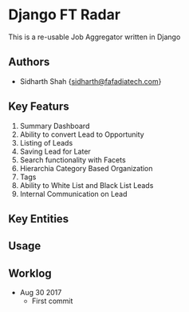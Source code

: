 # Django FT Radar

This is a re-usable Job Aggregator written in Django

## Authors

- Sidharth Shah {sidharth@fafadiatech.com}

## Key Featurs

1. Summary Dashboard
1. Ability to convert Lead to Opportunity
1. Listing of Leads
1. Saving Lead for Later
1. Search functionality with Facets
1. Hierarchia Category Based Organization
1. Tags
1. Ability to White List and Black List Leads
1. Internal Communication on Lead

## Key Entities

## Usage

## Worklog

- Aug 30 2017
	- First commit
